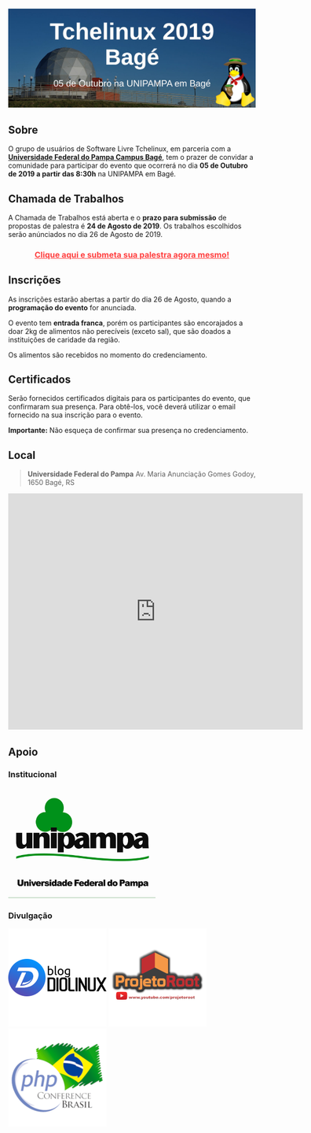[![Tchelinux 2019 Bagé](images/banner.jpg)](#)

## Sobre

O grupo de usuários de Software Livre Tchelinux, em parceria com a [**Universidade Federal do Pampa Campus Bagé**](http://novoportal.unipampa.edu.br/bage/), tem o prazer de convidar a comunidade para participar do evento que ocorrerá no dia **05 de Outubro de 2019 a partir das 8:30h** na UNIPAMPA em Bagé.

## Chamada de Trabalhos

A Chamada de Trabalhos está aberta e o **prazo para submissão** de propostas de palestra é **24 de Agosto de 2019**. Os trabalhos escolhidos serão anúnciados no dia 26 de Agosto de 2019.

<center><a href="https://bage.tchelinux.org/cfp/" style="color:#ff4040"><h3><b>Clique aqui e submeta sua palestra agora mesmo!</b></h3></a></center>

## Inscrições

As inscrições estarão abertas a partir do dia 26 de Agosto, quando a **programação do evento** for anunciada.

O evento tem **entrada franca**, porém os participantes são encorajados a doar 2kg de alimentos não perecíveis (exceto sal), que são doados a instituições de caridade da região.

Os alimentos são recebidos no momento do credenciamento.

## Certificados

Serão fornecidos certificados digitais para os participantes do evento, que confirmaram sua presença. Para obtê-los, você deverá utilizar o email fornecido na sua inscrição para o evento.

**Importante:** Não esqueça de confirmar sua presença no credenciamento.

## Local

> **Universidade Federal do Pampa**
> Av. Maria Anunciação Gomes Godoy, 1650
> Bagé, RS

<div class="map-responsive">
    <iframe src="https://www.google.com/maps/embed?pb=!1m14!1m8!1m3!1d16213.017252856944!2d-54.11138967634479!3d-31.32123556842213!3m2!1i1024!2i768!4f13.1!3m3!1m2!1s0x0%3A0xc1051c6b4afaa779!2sUniversidade+Federal+do+Pampa!5e0!3m2!1spt-BR!2sbr!4v1563079075488!5m2!1spt-BR!2sbr" width="600" height="480" frameborder="0" style="border:0" allowfullscreen></iframe>
</div>

## Apoio

### Institucional

[![UNIPAMPA](images/UNIPAMPA.png)](http://novoportal.unipampa.edu.br/bage/)

### Divulgação

[![Blog Diolinux](images/logo_diolinux.png)](https://www.diolinux.com.br/)
[![Projeto Root](images/logo_projetoroot.png)](https://projetoroot.com.br/)
[![PHP Conference Brasil](images/logo_phpconference.png)](https://phpconference.com.br/)
